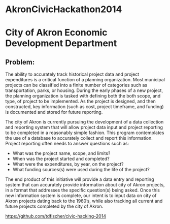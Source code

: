 AkronCivicHackathon2014
=======================

# City of Akron Economic Development Department

## Problem:

The ability to accurately track historical project data and project expenditures is a critical function of a planning organization.   Most municipal projects can be classified into a finite number of categories such as transportation, parks, or housing.   During the early phases of a new project, the planning organization is tasked with defining both the both scope, and type, of project to be implemented.   As the project is designed, and then constructed, key information (such as cost, project timeframe, and funding) is documented and stored for future reporting.

The city of Akron is currently pursuing the development of a data collection and reporting system that will allow project data input and project reporting to be completed in a reasonably simple fashion. This program contemplates the use of a database to accurately collect and report this information. Project reporting often needs to answer questions such as:

* What was the project name, scope, and limits?
* When was the project started and completed?
* What were the expenditures, by year, on the project?
* What funding sources(s) were used during the life of the project?

The end product of this initiative will provide a data entry and reporting system that can accurately provide information about city of Akron projects, in a format that addresses the specific question(s) being asked. Once this new information system is complete, our intent is to input data on city of Akron projects dating back to the 1960’s, while also tracking all current and future projects completed by the city of Akron.

https://github.com/tdfischer/civic-hacking-2014
